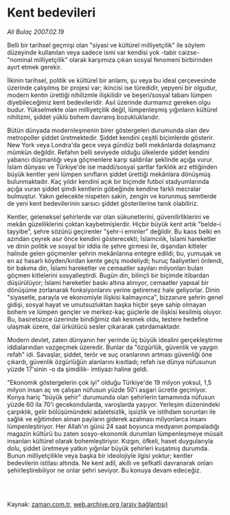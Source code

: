 # Kent bedevileri

*Ali Bulaç 2007.02.19*

<td class="columnist-detail">
<p>Belli bir tarihsel geçmişi olan "siyasi ve kültürel milliyetçilik" ile söylem düzeyinde kullanılan veya sadece ismi var kendisi yok -tabir caizse- "nominal milliyetçilik" olarak karşımıza çıkan sosyal fenomeni birbirinden ayırt etmek gerekir.</p>
<p>
<div id="haberMetinDiv">
<p>İlkinin tarihsel, politik ve kültürel bir anlamı, şu veya bu ideal çerçevesinde üzerinde çalışılmış bir projesi var; ikincisi ise türedidir, yepyeni bir olgudur, modern kentin ürettiği nihilizmle ilişkilidir ve beşeri/sosyal tabanı lümpen diyebileceğimiz kent bedevileridir. Asıl üzerinde durmamız gereken olgu budur. Yükselmekte olan milliyetçilik değil, lümpenleşmiş yığınların kültürel nihilizmi, şiddet yüklü bohem davranış bozukluklarıdır.
<p> Bütün dünyada modernleşmenin birer göstergeleri durumunda olan dev metropoller şiddet üretmektedir. Şiddet kendini çeşitli biçimlerde gösterir. New York veya Londra'da gece veya gündüz belli mekânlarda dolaşmanız mümkün değildir. Refahın belli seviyede olduğu ülkelerde şiddet kendini yabancı düşmanlığı veya göçmenlere karşı saldırılar şeklinde açığa vurur. İslam dünyası ve Türkiye'de ise maddi/sosyal şartlar farklılık arz ettiğinden büyük kentler yeni lümpen sınıfların şiddet ürettiği mekânlara dönüşmüş bulunmaktadır. Kaç yıldır kendini açık bir biçimde futbol stadyumlarında açığa vuran şiddet şimdi kentlerin göbeğinde kendine farklı mecralar bulmuştur. Yakın gelecekte nispeten sakin, zengin ve korunmuş semtlerde de yeni kent bedevilerinin sarsıcı şiddet gösterilerine tanık olabiliriz.
<p> Kentler, geleneksel şehirlerde var olan sükunetlerini, güvenilirliklerini ve mekân güzelliklerini çoktan kaybetmişlerdir. Hiçbir büyük kent artık "belde-i tayyibe", şehre sözünü geçirenler "şehr-i eminler" değildir. Bu kaos belki en azından çeyrek asır önce kendini gösterecekti; İslamcılık, İslami hareketler ve dinin politik ve sosyal bir iddia ile şehre girmesi ile, dışarıdan kitleler halinde gelen göçmenler şehrin mekânlarına entegre edildi; bu, yumuşak ve en az hasarlı köyden/kırdan kente geçiş modeliydi; huruç faaliyetleri önlendi, bir bakıma din, İslami hareketler ve cemaatler sayıları milyonları bulan göçmen kitlelerini sosyalleştirdi. Bugün din, bilinçli bir biçimde itibardan düşürülüyor; İslami hareketler baskı altına alınıyor, cemaatler yapısal bir dönüşüme zorlanarak fonksiyonlarını yerine getiremez hale geliyorlar. Dinin "siyasetle, parayla ve ekonomiyle ilişkisi kalmayınca", bizzarure şehrin genel gidişi, sosyal hayat ve umutsuzluktan başka hiçbir şeye sahip olmayan bohem ve lümpen gençler ve merkez-kaç güçlerle de ilişkisi kesilmiş oluyor. Bu, basiretsizce üzerinde bindiğimiz dalı kesmek oldu, testere hedefine ulaşmak üzere, dal ürkütücü sesler çıkararak çatırdamaktadır.
<p> Modern devlet, zaten dünyanın her yerinde üç büyük idealini gerçekleştirme iddialarından vazgeçmek üzeredir. Bunlar da "özgürlük, güvenlik ve yaygın refah" idi. Savaşlar, şiddet, terör ve suç oranlarının artması güvenliği öne çıkardı, güvenlik özgürlüğün alanlarını kısıtladı; refah ise dünya nüfusunun yüzde 17'sinin -o da şimdilik- imtiyazı haline geldi.
<p> "Ekonomik göstergelerin çok iyi" olduğu Türkiye'de 19 milyon yoksul, 1,5 milyon insan aç ve çalışan nüfusun yüzde 50'i asgari ücretle geçiniyor. Konya hariç "büyük şehir" durumunda olan şehirlerin tamamında nüfusun yüzde 60 ila 70'i gecekondularda, varoşlarda yaşıyor. Yerleşim düzenindeki çarpıklık, gelir bölüşümündeki adaletsizlik, işsizlik ve istihdam sorunları ile sağlık ve eğitimden alınan payların giderek azalması milyonlarca insanı lümpenleştiriyor. Her Allah'ın günü 24 saat boyunca medyanın pompaladığı magazin kültürü bu zaten sosyo-ekonomik durumları lümpenleşmeye müsait insanları kültürel olarak bohemleştiriyor. Kızgın, öfkeli, haset duygularıyla dolu, şiddet üretmeye yatkın yığınlar büyük şehirleri kuşatmış durumda. Bunun milliyetçilikle veya başka bir ideolojiyle ilgisi yoktur; kentler bedevilerin istilası altında. Ne kent adil, akıllı ve şefkatli davranarak onları şehirleştirebiliyor ne onlar şehri seviyor. Bu konuya devam edeceğiz.</p></p></p></p></p></div>
</p>


<p><br>
		 </br></p></td>

Kaynak: [zaman.com.tr](http://zaman.com.tr/yazar.do?yazino=502099), [web.archive.org (arşiv bağlantısı)](http://web.archive.org/web/20120125233638/http://www.zaman.com.tr/yazar.do?yazino=502099)
